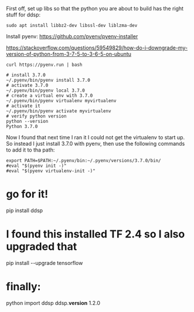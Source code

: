 
First off, set up libs so that the python you are about to build has the right stuff for ddsp:

```
sudo apt install libbz2-dev libssl-dev liblzma-dev
```

Install pyenv:
https://github.com/pyenv/pyenv-installer

https://stackoverflow.com/questions/59549829/how-do-i-downgrade-my-version-of-python-from-3-7-5-to-3-6-5-on-ubuntu

```
curl https://pyenv.run | bash

# install 3.7.0
~/.pyenv/bin/pyenv install 3.7.0
# activate 3.7.0
~/.pyenv/bin/pyenv local 3.7.0
# create a virtual env with 3.7.0
~/.pyenv/bin/pyenv virtualenv myvirtualenv
# activate it 
~/.pyenv/bin/pyenv activate myvirtualenv
# verify python version
python --version
Python 3.7.0

```
Now I found that next time I ran it I could not get the virtualenv to start up.
So instead I just install 3.7.0 with pyenv, then use the following commands to add it to tha path:

```
export PATH=$PATH:~/.pyenv/bin:~/.pyenv/versions/3.7.0/bin/
#eval "$(pyenv init -)"  
#eval "$(pyenv virtualenv-init -)"
```



# go for it!
pip install ddsp
# I found this installed TF 2.4 so I also upgraded that
pip install --upgrade tensorflow
# finally:
python
import ddsp
ddsp.__version__
1.2.0
```


